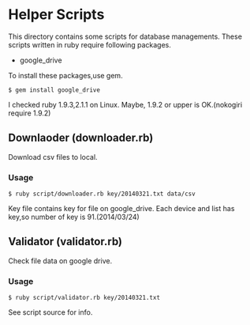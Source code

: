 # Helper Scripts
This directory contains some scripts for database managements.
These scripts written in ruby require following packages.

- google_drive

To install these packages,use gem.
```
$ gem install google_drive
```

I checked ruby 1.9.3,2.1.1 on Linux.
Maybe, 1.9.2 or upper is OK.(nokogiri require 1.9.2)

## Downlaoder (downloader.rb)
Download csv files to local.

### Usage

```
$ ruby script/downloader.rb key/20140321.txt data/csv
```

Key file contains key for file on google_drive.
Each device and list has key,so number of key is 91.(2014/03/24)

## Validator (validator.rb)

Check file data on google drive.

### Usage

```
$ ruby script/validator.rb key/20140321.txt
```

See script source for info.
